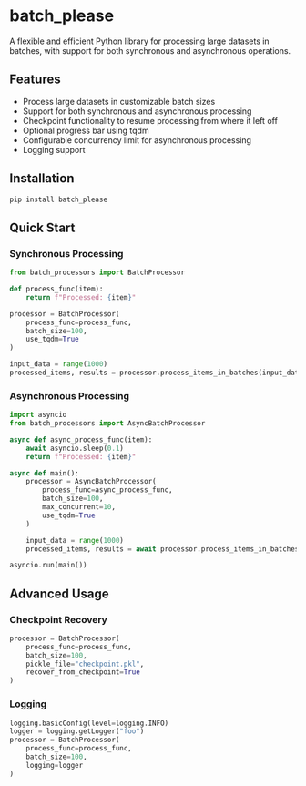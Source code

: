 # batch_please

A flexible and efficient Python library for processing large datasets in batches, with support for both synchronous and asynchronous operations.

## Features

- Process large datasets in customizable batch sizes
- Support for both synchronous and asynchronous processing
- Checkpoint functionality to resume processing from where it left off
- Optional progress bar using tqdm
- Configurable concurrency limit for asynchronous processing
- Logging support

## Installation

```bash
pip install batch_please
```

## Quick Start

### Synchronous Processing

```python
from batch_processors import BatchProcessor

def process_func(item):
    return f"Processed: {item}"

processor = BatchProcessor(
    process_func=process_func,
    batch_size=100,
    use_tqdm=True
)

input_data = range(1000)
processed_items, results = processor.process_items_in_batches(input_data)
```

### Asynchronous Processing

```python
import asyncio
from batch_processors import AsyncBatchProcessor

async def async_process_func(item):
    await asyncio.sleep(0.1)
    return f"Processed: {item}"

async def main():
    processor = AsyncBatchProcessor(
        process_func=async_process_func,
        batch_size=100,
        max_concurrent=10,
        use_tqdm=True
    )

    input_data = range(1000)
    processed_items, results = await processor.process_items_in_batches(input_data)

asyncio.run(main())
```

## Advanced Usage

### Checkpoint Recovery

```python
processor = BatchProcessor(
    process_func=process_func,
    batch_size=100,
    pickle_file="checkpoint.pkl",
    recover_from_checkpoint=True
)
```

### Logging

```python
logging.basicConfig(level=logging.INFO)
logger = logging.getLogger("foo")
processor = BatchProcessor(
    process_func=process_func,
    batch_size=100,
    logging=logger
)
```

